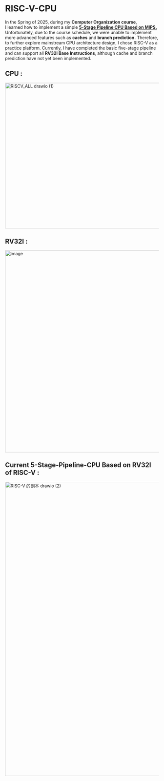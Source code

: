 # RISC-V-CPU
In the Spring of 2025, during my **Computer Organization course**,   
I learned how to implement a simple [**5-Stage Pipeline CPU Based on MIPS.**](https://github.com/akira2963753/MIPS-5-stage-pipelined-CPU)   
Unfortunately, due to the course schedule, we were unable to implement more advanced features such as **caches** and **branch prediction.** Therefore, to further explore mainstream CPU architecture design, I chose RISC-V as a practice platform. Currently, I have completed the basic five-stage pipeline and can support all **RV32I Base Instructions**, although cache and branch prediction have not yet been implemented.
  
## CPU :  
<img width="617.4" height="477.4" alt="RISCV_ALL drawio (1)" src="https://github.com/user-attachments/assets/9c0091ac-c1ba-4f9c-a12a-d8cb024fa3e4" />  

## RV32I :  
<img width="570" height="662" alt="image" src="https://github.com/user-attachments/assets/17bd8742-7456-4b52-8ced-78caf17fa577" />  

## Current 5-Stage-Pipeline-CPU Based on RV32I of RISC-V  :    
<img width="2147" height="964" alt="RISC-V 的副本 drawio (2)" src="https://github.com/user-attachments/assets/8f9f5783-ba46-4b96-a9de-866a14257a65" />  


